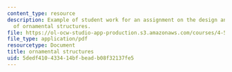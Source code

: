 ```yaml
---
content_type: resource
description: Example of student work for an assignment on the design and fabrication
  of ornamental structures.
file: https://ol-ocw-studio-app-production.s3.amazonaws.com/courses/4-510-digital-design-fabrication-fall-2008/5dedf410433414bfbeadb08f32137fe5_assn5_example2.pdf
file_type: application/pdf
resourcetype: Document
title: ornamental structures
uid: 5dedf410-4334-14bf-bead-b08f32137fe5
---
```

